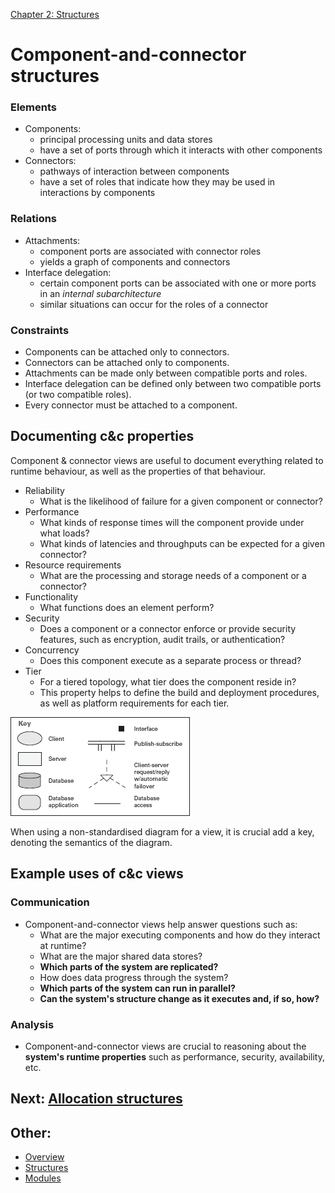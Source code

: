 [Chapter 2: Structures](README.md)

# Component-and-connector structures

### Elements

- Components:
  - principal processing units and data stores
  - have a set of ports through which it interacts with other components
- Connectors:
  - pathways of interaction between components
  - have a set of roles that indicate how they may be used in interactions by components

### Relations

- Attachments:
  - component ports are associated with connector roles
  - yields a graph of components and connectors
- Interface delegation:
  - certain component ports can be associated with one or more ports in an _internal subarchitecture_
  - similar situations can occur for the roles of a connector

### Constraints

- Components can be attached only to connectors.
- Connectors can be attached only to components.
- Attachments can be made only between compatible ports and roles.
- Interface delegation can be defined only between two compatible ports (or two compatible roles).
- Every connector must be attached to a component.

## Documenting c&c properties

Component & connector views are useful to document everything related to runtime behaviour, as well as the properties of that behaviour.

- Reliability
  - What is the likelihood of failure for a given component or connector?
- Performance
  - What kinds of response times will the component provide under what loads?
  - What kinds of latencies and throughputs can be expected for a given connector?
- Resource requirements
  - What are the processing and storage needs of a component or a connector?
- Functionality
  - What functions does an element perform?
- Security
  - Does a component or a connector enforce or provide security features, such as encryption, audit trails, or authentication?
- Concurrency
  - Does this component execute as a separate process or thread?
- Tier
  - For a tiered topology, what tier does the component reside in?
  - This property helps to define the build and deployment procedures, as well as platform requirements for each tier.

![C&C view key][img2]

When using a non-standardised diagram for a view, it is crucial add a key, denoting the semantics of the diagram.

## Example uses of c&c views

### Communication

- Component-and-connector views help answer questions such as:
  - What are the major executing components and how do they interact at runtime?
  - What are the major shared data stores?
  - **Which parts of the system are replicated?**
  - How does data progress through the system?
  - **Which parts of the system can run in parallel?**
  - **Can the system's structure change as it executes and, if so, how?**

### Analysis

- Component-and-connector views are crucial to reasoning about the **system's runtime properties** such as performance, security, availability, etc.

## Next: [Allocation structures](Allocation.md)

## Other:

- [Overview][ch2.md]
- [Structures][stc.md]
- [Modules][mod.md]

[ch2.md]: ../README.md
[stc.md]: ./README.md
[mod.md]: ./Modules.md
[all.md]: ./Allocation.md
[img2]: ../../../resources/png/c-and-c-view-key.png
